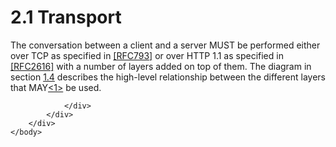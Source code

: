 <html dir="LTR" xmlns:mshelp="http://msdn.microsoft.com/mshelp" xmlns:ddue="http://ddue.schemas.microsoft.com/authoring/2003/5" xmlns:xlink="http://www.w3.org/1999/xlink" xmlns:tool="http://www.microsoft.com/tooltip">
    <head>
        <meta http-equiv="Content-Type" content="text/html; CHARSET=utf-8"></meta>
        <meta name="save" content="history"></meta>
        <title>2.1 Transport</title>
        <xml>
            <mshelp:toctitle title="2.1 Transport"></mshelp:toctitle>
            <mshelp:rltitle title="[MS-SSAS8]: Transport"></mshelp:rltitle>
            <mshelp:keyword index="A" term="6aec7aaa-3b1e-45a3-a876-b50f3116c0af"></mshelp:keyword>
            <mshelp:attr name="DCSext.ContentType" value="open specification"></mshelp:attr>
            <mshelp:attr name="AssetID" value="6aec7aaa-3b1e-45a3-a876-b50f3116c0af"></mshelp:attr>
            <mshelp:attr name="TopicType" value="kbRef"></mshelp:attr>
            <mshelp:attr name="DCSext.Title" value="[MS-SSAS8]: Transport" />
        </xml>
    </head>
    <body>
        <div id="header">
            <h1 class="heading">2.1 Transport</h1>
        </div>
        <div id="mainSection">
            <div id="mainBody">
                <div id="allHistory" class="saveHistory"></div>
                <div id="sectionSection0" class="section" name="collapseableSection">
                    

<p>The conversation between a client and a server MUST be
performed either over TCP as specified in <a href="https://go.microsoft.com/fwlink/?LinkId=150872">[RFC793]</a> or over HTTP
1.1 as specified in <a href="https://go.microsoft.com/fwlink/?LinkId=90372">[RFC2616]</a>
with a number of layers added on top of them. The diagram in section <a href="9cf00775-c506-4e3f-9493-140d98f52d85.html">1.4</a> describes the
high-level relationship between the different layers that MAY<a id="Appendix_A_Target_1"></a><a href="05c9e5c4-4566-418c-a56e-69fca8d73f4b.html#Appendix_A_1" aria-label="Product behavior note 1">&lt;1&gt;</a> be used.</p>


                </div>
            </div>
        </div>
    </body>
</html>